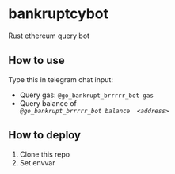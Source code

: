 # bankruptcybot

Rust ethereum query bot

## How to use

Type this in telegram chat input:

- Query gas:
 `@go_bankrupt_brrrrr_bot gas`
- Query balance of <address>
 `@go_bankrupt_brrrrr_bot balance  <address>`

## How to deploy

1. Clone this repo
2. Set envvar
